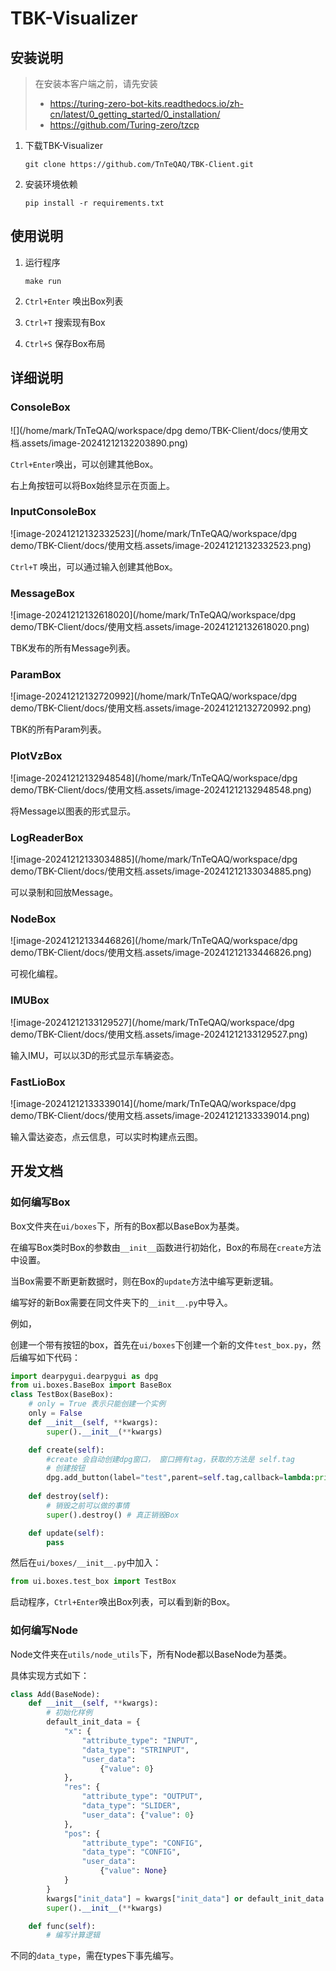 # TBK-Visualizer

## 安装说明

> 在安装本客户端之前，请先安装
>
> - https://turing-zero-bot-kits.readthedocs.io/zh-cn/latest/0_getting_started/0_installation/
> - https://github.com/Turing-zero/tzcp

1. 下载TBK-Visualizer

   ```
   git clone https://github.com/TnTeQAQ/TBK-Client.git
   ```

2. 安装环境依赖

   ```
   pip install -r requirements.txt
   ```

## 使用说明

1. 运行程序

   ```
   make run
   ```

2. `Ctrl+Enter` 唤出Box列表

3. `Ctrl+T` 搜索现有Box

4. `Ctrl+S` 保存Box布局

## 详细说明

### ConsoleBox

![](/home/mark/TnTeQAQ/workspace/dpg demo/TBK-Client/docs/使用文档.assets/image-20241212132203890.png)

`Ctrl+Enter`唤出，可以创建其他Box。

右上角按钮可以将Box始终显示在页面上。

### InputConsoleBox

![image-20241212132332523](/home/mark/TnTeQAQ/workspace/dpg demo/TBK-Client/docs/使用文档.assets/image-20241212132332523.png)

`Ctrl+T` 唤出，可以通过输入创建其他Box。

### MessageBox

![image-20241212132618020](/home/mark/TnTeQAQ/workspace/dpg demo/TBK-Client/docs/使用文档.assets/image-20241212132618020.png)

TBK发布的所有Message列表。

### ParamBox

![image-20241212132720992](/home/mark/TnTeQAQ/workspace/dpg demo/TBK-Client/docs/使用文档.assets/image-20241212132720992.png)

TBK的所有Param列表。

### PlotVzBox

![image-20241212132948548](/home/mark/TnTeQAQ/workspace/dpg demo/TBK-Client/docs/使用文档.assets/image-20241212132948548.png)

将Message以图表的形式显示。

### LogReaderBox

![image-20241212133034885](/home/mark/TnTeQAQ/workspace/dpg demo/TBK-Client/docs/使用文档.assets/image-20241212133034885.png)

可以录制和回放Message。

### NodeBox

![image-20241212133446826](/home/mark/TnTeQAQ/workspace/dpg demo/TBK-Client/docs/使用文档.assets/image-20241212133446826.png)

可视化编程。

### IMUBox

![image-20241212133129527](/home/mark/TnTeQAQ/workspace/dpg demo/TBK-Client/docs/使用文档.assets/image-20241212133129527.png)

输入IMU，可以以3D的形式显示车辆姿态。

### FastLioBox

![image-20241212133339014](/home/mark/TnTeQAQ/workspace/dpg demo/TBK-Client/docs/使用文档.assets/image-20241212133339014.png)

输入雷达姿态，点云信息，可以实时构建点云图。

## 开发文档

### 如何编写Box

Box文件夹在`ui/boxes`下，所有的Box都以BaseBox为基类。

在编写Box类时Box的参数由`__init__`函数进行初始化，Box的布局在`create`方法中设置。

当Box需要不断更新数据时，则在Box的`update`方法中编写更新逻辑。

编写好的新Box需要在同文件夹下的`__init__.py`中导入。

例如，

创建一个带有按钮的box，首先在`ui/boxes`下创建一个新的文件`test_box.py`，然后编写如下代码：

```python
import dearpygui.dearpygui as dpg
from ui.boxes.BaseBox import BaseBox
class TestBox(BaseBox):
    # only = True 表示只能创建一个实例
    only = False
    def __init__(self, **kwargs):
        super().__init__(**kwargs)

    def create(self):
        #create 会自动创建dpg窗口， 窗口拥有tag，获取的方法是 self.tag
        # 创建按钮
        dpg.add_button(label="test",parent=self.tag,callback=lambda:print("hello"))
        
    def destroy(self):
        # 销毁之前可以做的事情
        super().destroy() # 真正销毁Box

    def update(self):
        pass

```

然后在`ui/boxes/__init__.py`中加入：

```python
from ui.boxes.test_box import TestBox
```
启动程序，`Ctrl+Enter`唤出Box列表，可以看到新的Box。

### 如何编写Node

Node文件夹在`utils/node_utils`下，所有Node都以BaseNode为基类。

具体实现方式如下：

```python
class Add(BaseNode):
    def __init__(self, **kwargs):
        # 初始化样例
        default_init_data = {
            "x": {
                "attribute_type": "INPUT",
                "data_type": "STRINPUT",
                "user_data":
                    {"value": 0}
            },
            "res": {
                "attribute_type": "OUTPUT",
                "data_type": "SLIDER",
                "user_data": {"value": 0}
            },
            "pos": {
                "attribute_type": "CONFIG",
                "data_type": "CONFIG",
                "user_data":
                    {"value": None}
            }
        }
        kwargs["init_data"] = kwargs["init_data"] or default_init_data
        super().__init__(**kwargs)

    def func(self):
        # 编写计算逻辑
```

 不同的`data_type`，需在types下事先编写。